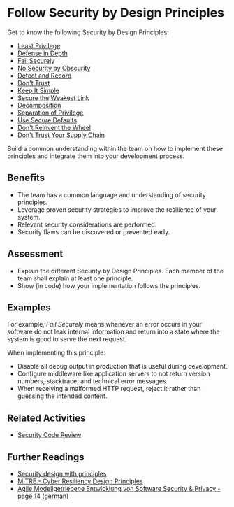 # Follow Security by Design Principles

Get to know the following Security by Design Principles:
- [Least Privilege](https://github.com/AppSecure-nrw/security-belts/wiki/Security-by-Design-Principles#least-privilege)
- [Defense in Depth](https://github.com/AppSecure-nrw/security-belts/wiki/Security-by-Design-Principles#defense-in-depth)
- [Fail Securely](https://github.com/AppSecure-nrw/security-belts/wiki/Security-by-Design-Principles#fail-securely)
- [No Security by Obscurity](https://github.com/AppSecure-nrw/security-belts/wiki/Security-by-Design-Principles#no-security-by-obscurity)
- [Detect and Record](https://github.com/AppSecure-nrw/security-belts/wiki/Security-by-Design-Principles#detect-and-record)
- [Don't Trust](https://github.com/AppSecure-nrw/security-belts/wiki/Security-by-Design-Principles#dont-trust)
- [Keep It Simple](https://github.com/AppSecure-nrw/security-belts/wiki/Security-by-Design-Principles#keep-it-simple)
- [Secure the Weakest Link](https://github.com/AppSecure-nrw/security-belts/wiki/Security-by-Design-Principles#secure-the-weakest-link)
- [Decomposition](https://github.com/AppSecure-nrw/security-belts/wiki/Security-by-Design-Principles#decomposition)
- [Separation of Privilege](https://github.com/AppSecure-nrw/security-belts/wiki/Security-by-Design-Principles#separation-of-privilege)
- [Use Secure Defaults](https://github.com/AppSecure-nrw/security-belts/wiki/Security-by-Design-Principles#use-secure-defaults)
- [Don't Reinvent the Wheel](https://github.com/AppSecure-nrw/security-belts/wiki/Security-by-Design-Principles#dont-reinvent-the-wheel)
- [Don't Trust Your Supply Chain](https://github.com/AppSecure-nrw/security-belts/wiki/Security-by-Design-Principles#dont-trust-your-supply-chain)

Build a common understanding within the team on how to implement these principles and integrate them into your development process.

## Benefits

- The team has a common language and understanding of security principles.
- Leverage proven security strategies to improve the resilience of your system.
- Relevant security considerations are performed.
- Security flaws can be discovered or prevented early.

## Assessment

- Explain the different Security by Design Principles. Each member of the team shall explain at least one principle.
- Show (in code) how your implementation follows the principles.

## Examples

For example, *Fail Securely* means whenever an error occurs in your software do not leak internal information and return into a state where the system is good to serve the next request.

When implementing this principle:

- Disable all debug output in production that is useful during development.
- Configure middleware like application servers to not return version numbers, stacktrace, and technical error messages.
- When receiving a malformed HTTP request, reject it rather than guessing the intended content.

## Related Activities

- [Security Code Review](../yellow/security-code-review.md)

## Further Readings

- [Security design with principles](https://medium.com/ouspg/security-design-with-principles-a8c045765b93)
- [MITRE - Cyber Resiliency Design Principles](https://www.mitre.org/sites/default/files/publications/PR%2017-0103%20Cyber%20Resiliency%20Design%20Principles%20MTR17001.pdf)
- [Agile Modellgetriebene Entwicklung von Software Security & Privacy - page 14 (german)](https://se-rwth.de/phdtheses/Diss-Hermerschmidt-Agile-Modellgetriebene-Entwicklung-von-Software-Security-and-Privacy.pdf)
